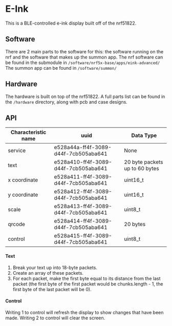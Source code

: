 # E-Ink
This is a BLE-controlled e-ink display built off of the nrf51822.

## Software
There are 2 main parts to the software for this: the software running on the nrf and the software that makes up the summon app.
The nrf software can be found in the submodule in ``` /software/nrf5x-base/apps/eink-advanced/ ```
The summon app can be found in ``` /software/summon/ ```

## Hardware
The hardware is built on top of the nrf51822. A full parts list can be found in the ``` /hardware ``` directory, along with pcb and case designs.

## API

| Characteristic name | uuid                                 | Data Type                      |
| ------------------- | ------------------------------------ | ------------------------------ |
| service             | e528a44a-ff4f-3089-d44f-7cb505aba641 | None                           | 
| text                | e528a410-ff4f-3089-d44f-7cb505aba641 | 20 byte packets up to 60 bytes |
| x coordinate        | e528a411-ff4f-3089-d44f-7cb505aba641 | uint16_t                       |
| y coordinate        | e528a412-ff4f-3089-d44f-7cb505aba641 | uint16_t                       |
| scale               | e528a413-ff4f-3089-d44f-7cb505aba641 | uint8_t                        |
| qrcode              | e528a414-ff4f-3089-d44f-7cb505aba641 | 20 bytes                       |
| control             | e528a415-ff4f-3089-d44f-7cb505aba641 | uint8_t                        |

#### Text
1. Break your text up into 18-byte packets.
2. Create an array of these packets.
3. For each packet, make the first byte equal to its distance from the last packet (the first byte of the first packet would be chunks.length - 1, the first byte of the last packet will be 0).

#### Control
Writing 1 to control will refresh the display to show changes that have been made.
Writing 2 to control will clear the screen.

